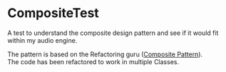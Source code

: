 # CompositeTest
A test to understand the composite design pattern and see if it would fit within my audio engine.

The pattern is based on the Refactoring guru ([Composite Pattern](https://refactoring.guru/design-patterns/composite)).<br>
The code has been refactored to work in multiple Classes.
